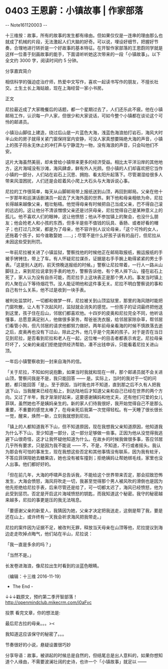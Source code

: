 # 0403 王恩蔚：小镇故事 | 作家部落

-- Note161120003 --

十三维按：故事，所有的故事的发生都有缘由。但如果仅仅是一连串的理由那么也就成了机械的片段，无法激起人们大脑的好奇。可以说，埋设好细节，把握好节奏，合理地进行转折是一个好故事的基本特征。在开智作家部落的王恩蔚同学就是这样一位善于刻画故事的能手，下面请听听她这次带来的一段「小镇故事」。以下全文约 3000 字，阅读时间约 5 分钟。

分享嘉宾简介

相信科学的强迫症治疗师，热爱中文写作，喜欢一起读书写作的朋友，不擅长社交。土生土长上海姑娘，现在上海经营一家小书房。

正文

尼拉最近成了大家晚餐后的话题，都一个星期过去了，人们还乐此不疲。他在小镇邮局工作，认识每一户人家，但很少和大家说话，可如今整个小镇都在谈论这个可怜的邮递员。

小镇沿山脚往上建造，绕过后山是一片蓝色大海，浅蓝色海浪拍打岩石，海风大时半山处的房子就得关紧门窗保持室内安静，可没人家真想要隔绝大海的声音，小镇上的孩子将永无休止的冲打声与宁静混为一物，没有海浪的声音，只会叫他们不安。

这片大海虽然美丽，却未曾给小镇带来更多的经济受益。相比太平洋沿岸的其他地方，这片海域没有沙滩，海风肆虐，鲜有外人光顾。但小镇的人们却喜欢把它当作小镇的一部分，人们站在岩石上沉思、拥抱、看太阳升起落下。尽管潮湿给很多人带来风湿困扰，人们还是会趁着风小爬上大石头与大海诉说心事。

尼拉的工作很简单，每天从山脚邮局带上报纸送到山顶，再回到邮局。父亲在他十一岁那年和巡演话剧演员一起去了大海外面的世界。剩下他和母亲相依为命，尼拉长得越来越像父亲，粗壮魁梧。他觉得母亲有时候把自己当成父亲，巴不得自己滚的远远的。这让他分不清该憎恨父亲还是讨厌母亲，尼拉觉得自己是某种意义上的孤儿。他不喜欢人们的眼神，这让他愤怒；他从不参加镇上的聚会，也没什么朋友；他会抢老人和小孩的东西，但多半是些不值钱的玩具、香肠、或者好看的帽子；也打过几次架，都是为了母亲，他不容许别人议论母亲，「这个可怜的女人，还拖着个孩子，如今谁敢娶她 ......」；尽管不是什么好孩子该有的品行，但尼拉从未因这些受到刑罚。

一年前尼拉被关进了小镇监狱，警察找他的时候他正在邮局取报纸，搬运报纸的手被手铐铐住，带上了车。有人怀疑尼拉谋杀，证据是右手手腕上勒得紧紧的男士手表。「这是别人送的，前天傍晚送报纸的时候。」警察让尼拉带着，一行人一路从山脚往上，来到尼拉说拿到手表的地方，警察告诉他，有个男人摔下山，撞在岩石上死了，家人认为没有自杀可能，而尼拉手上这块表正是那个男人的。事发当时镇上的人聚在山下等待烟花节。没人能证明他和这件事无关。尼拉不明白警察说的事和自己有什么关系，他不过是收到一块手表。

被判处监禁时，一切都和做梦一样，尼拉被关到山顶监狱里，那里的海风随时能把门窗吹散，让人有下次起风时，监狱就会消失的感觉。一份孩子的证词最终把他送到这里，孩子住在后山，邻居们都喜欢他。十四岁的皮奥和尼拉完全不同，他听话懂事，总愿意满足别人，他做很多家务，帮爸爸洗衣服，给邻居家除杂草，帮邻居们看管小狗，但凡邻居的请求他都努力做好。两年前母亲看海的时候不慎跌落去逝之后，皮奥再也没有下过山，除此之外，他几乎是个完美的孩子。对于是否在当日见到尼拉，是否看到尼拉和老人在一起，这位唯一的目击者都表示肯定。尼拉母亲吓坏了，父亲的亲戚们拒绝提供经济帮助，凑不出钱申诉，只能看着尼拉关进山顶。

一年后小镇警察收到一封来自海外的信。

「关于尼拉，不知如何说抱歉，如果当时我就和现在一样，那个邮递员就不会关进山顶，警察问我是不是，我只能回答 —— 是。实际上，当时的我对于一切的问题，都只能回答「是」。至于原因，当时我也并不知道，直到那之后不久有人把我送下山，当我醒来已经在船上，到达陆地后才知道父亲和自己已经在世界的两个方向。又过了半年，我才渐渐好起来，这要感谢姨妈和他丈夫，还有他们可爱的女儿菲琪，虽然她也不是姨妈亲生的。新的家人们待我很好，我开始觉得自己不是那么重要，不重要的感觉太棒了，在母亲死后我第一次觉得轻松。有一天睡了很长很长一觉，醒来，焕然一新，立刻我就想到尼拉。

「镇上的人都知道我不下山，但不知道原因，现在我想我父亲知道原因，他知道我为什么不下山，至少知道一部分，这一部分足够做一些事。正因为他从没觉得我逃避下山很奇怪，这才让我怀疑他知道为什么。在故乡的时候我做很多事，答应邻居几乎所有要求，只是因为我不能说 —— 不，不是，不知道，不行或者摇头。我认为那会有可怕的事发生，现在我想这些否定和其他事情没有联系，因为我有蛀牙，不答应菲琪陪她去糖果店，她也没有被车撞到；拒绝姨妈让帮她绑毛线，家里也没人出事。他们都好好的。

「但在前几年，大海的呼啸声总告诉我，不能给这个世界带来否定，那会招致恐怖发生，大海会愤怒，海风将吹走一切，我甚至觉得那个男人被风吹的滑倒也是因为他先拒绝给尼拉手表，后来尽管还是给了，可一切都太迟了，海风已经愤怒，他为此受到惩罚。否定是开启这片海域愤怒的钥匙，而我知道这个秘密。我守的秘密越来越多，尼拉的事更是压的我无法喘息。

「要感谢父亲的新爱人，我猜因为她，父亲才决定把我送走，这倒是帮了我，要是还在山上，或许终有一天我会祈求海风把我带走。」

尼拉的案件因为证据不足，被改判无罪，释放当天母亲在山顶等他，尼拉提议到海边走走吹掉点晦气，他们站在半山，尼拉说：

「我一直是多余的吗？」

「当然不是。」

长发卷进海浪，像尼拉出生时看到的淡蓝色眼睛。

（编辑：十三维 2016-11-19）

- The End -

↓↓↓戳原文，预约第二季开智部落！ http://openmindclub.mikecrm.com/i0aFvc

投票 看完文章，你的想法是:

最后尼古拉的母亲。。。><

我知道这应该保守的秘密了。。。

节奏很好的小说，悬疑设置很巧妙

分享导语：故事，被讲起的时候总是自然的，但结尾总是出人意料的，如果你想知道个人缘由，不需要波澜壮阔的史诗，也许一个「小镇故事」就足以 ——

